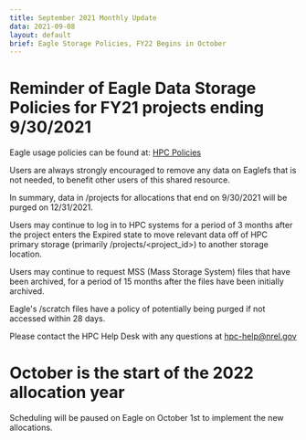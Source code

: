 ```yaml
---
title: September 2021 Monthly Update
data: 2021-09-08
layout: default
brief: Eagle Storage Policies, FY22 Begins in October 
---
```


# Reminder of Eagle Data Storage Policies for FY21 projects ending 9/30/2021
Eagle usage policies can be found at: [HPC Policies](https://www.nrel.gov/hpc/policies.html)

Users are always strongly encouraged to remove any data on Eaglefs that is not needed, to benefit other users of this shared resource.

In summary, data in /projects for allocations that end on 9/30/2021 will be purged on 12/31/2021.

Users may continue to log in to HPC systems for a period of 3 months after the project enters the Expired state to move relevant data off of HPC primary storage (primarily /projects/<project_id>) to another storage location.

Users may continue to request  MSS (Mass Storage System) files that have been archived, for a period of 15 months after the files have been initially archived.

Eagle's /scratch files have a policy of potentially being purged if not accessed within 28 days.

Please contact the HPC Help Desk with any questions at <hpc-help@nrel.gov>

# October is the start of the 2022 allocation year
Scheduling will be paused on Eagle on October 1st to implement the new allocations.


